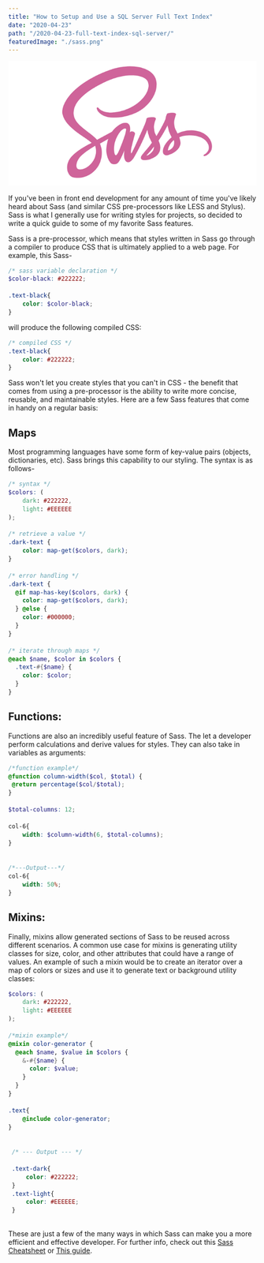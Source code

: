 ```yaml
---
title: "How to Setup and Use a SQL Server Full Text Index"
date: "2020-04-23"
path: "/2020-04-23-full-text-index-sql-server/"
featuredImage: "./sass.png"
---
```

![SASS logo](./sass.png)


If you've been in front end development for any amount of time you've likely heard about Sass (and similar CSS pre-processors like LESS and Stylus). Sass is what I generally use for writing styles for projects, so decided to write a quick guide to some of my favorite Sass features.

Sass is a pre-processor, which means that styles written in Sass go through a compiler to produce CSS that is ultimately applied to a web page. For example, this Sass-

```scss
/* sass variable declaration */
$color-black: #222222;

.text-black{
    color: $color-black;
}
```

will produce the following compiled CSS:

```scss
/* compiled CSS */
.text-black{
    color: #222222;
}
```

Sass won't let you create styles that you can't in CSS - the benefit that comes from using a pre-processor is the ability to write more concise, reusable, and maintainable styles. Here are a few Sass features that come in handy on a regular basis:

## Maps

Most programming languages have some form of key-value pairs (objects, dictionaries, etc). Sass brings this capability to our styling. The syntax is as follows-

```scss
/* syntax */
$colors: (
    dark: #222222,
    light: #EEEEEE
);

/* retrieve a value */
.dark-text {
    color: map-get($colors, dark);
}

/* error handling */
.dark-text {
  @if map-has-key($colors, dark) {
    color: map-get($colors, dark);
  } @else {
    color: #000000;
  }
}

/* iterate through maps */
@each $name, $color in $colors {
  .text-#{$name} {
    color: $color;
  }
}
```


## Functions:

Functions are also an incredibly useful feature of Sass. The let a developer perform calculations and derive values for styles. They can also take in variables as arguments:

```Scss
/*function example*/
@function column-width($col, $total) {  
 @return percentage($col/$total);  
}

$total-columns: 12;

col-6{
    width: $column-width(6, $total-columns);
}


/*---Output---*/
col-6{
    width: 50%;
}
```



## Mixins:
Finally, mixins allow generated sections of Sass to be reused across different scenarios. A common use case for mixins is generating utility classes for size, color, and other attributes that could have a range of values. An example of such a mixin would be to create an iterator over a map of colors or sizes and use it to generate text or background utility classes:


```Scss
$colors: (
    dark: #222222,
    light: #EEEEEE
);

/*mixin example*/
@mixin color-generator {
  @each $name, $value in $colors {
    &-#{$name} {
      color: $value;
    }
  }
}

.text{
    @include color-generator;
}


 /* --- Output --- */

 .text-dark{
     color: #222222;
 }
 .text-light{
     color: #EEEEEE;
 }
 

```


These are just a few of the many ways in which Sass can make you a more efficient and effective developer.
For further info, check out this [Sass Cheatsheet](https://devhints.io/sass) or [This guide](https://sass-lang.com/guide).